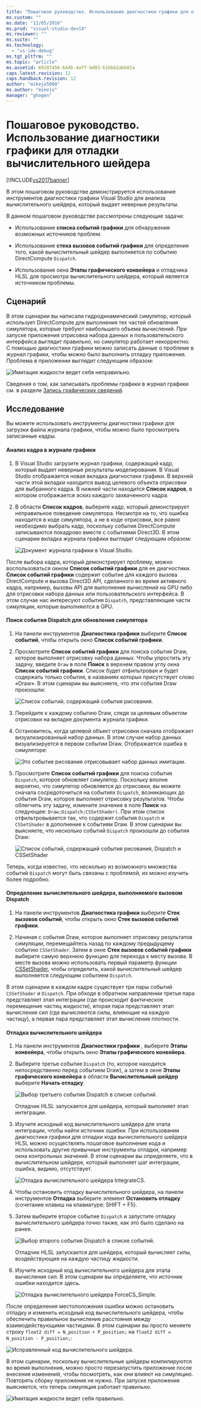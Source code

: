 ```yaml
---
title: "Пошаговое руководство. Использование диагностики графики для отладки вычислительного шейдера | Microsoft Docs"
ms.custom: ""
ms.date: "12/05/2016"
ms.prod: "visual-studio-dev14"
ms.reviewer: ""
ms.suite: ""
ms.technology: 
  - "vs-ide-debug"
ms.tgt_pltfrm: ""
ms.topic: "article"
ms.assetid: 69287456-644b-4aff-bd03-b1bbb2abb82a
caps.latest.revision: 12
caps.handback.revision: 12
author: "mikejo5000"
ms.author: "mikejo"
manager: "ghogen"
---
```

# Пошаговое руководство. Использование диагностики графики для отладки вычислительного шейдера
[!INCLUDE[vs2017banner](../code-quality/includes/vs2017banner.md)]

В этом пошаговом руководстве демонстрируется использование инструментов диагностики графики Visual Studio для анализа вычислительного шейдера, который выдает неверные результаты.  
  
 В данном пошаговом руководстве рассмотрены следующие задачи:  
  
-   Использование **списка событий графики** для обнаружения возможных источников проблем.  
  
-   Использование **стека вызовов событий графики** для определения того, какой вычислительный шейдер выполняется по событию DirectCompute `Dispatch`.  
  
-   Использование окна **Этапы графического конвейера** и отладчика HLSL для просмотра вычислительного шейдера, который является источником проблемы.  
  
## Сценарий  
 В этом сценарии вы написали гидродинамический симулятор, который использует DirectCompute для выполнения тех частей обновления симулятора, которые требуют наибольшего объема вычислений.  При запуске приложения отрисовка набора данных и пользовательского интерфейса выглядит правильно, но симулятор работает некорректно.  С помощью диагностики графики можно записать данные о проблеме в журнал графики, чтобы можно было выполнить отладку приложения.  Проблема в приложении выглядит следующим образом:  
  
 ![Имитация жидкости ведет себя неправильно.](~/debugger/graphics/media/gfx_diag_demo_compute_shader_fluid_problem.png "gfx\_diag\_demo\_compute\_shader\_fluid\_problem")  
  
 Сведения о том, как записывать проблемы графики в журнал графики см. в разделе [Запись графических сведений](../debugger/capturing-graphics-information.md).  
  
## Исследование  
 Вы можете использовать инструменты диагностики графики для загрузки файла журнала графики, чтобы можно было просмотреть записанные кадры.  
  
#### Анализ кадра в журнале графики  
  
1.  В Visual Studio загрузите журнал графики, содержащий кадр, который выдает неверные результаты моделирования.  В Visual Studio отображается новая вкладка диагностики графики.  В верхней части этой вкладки находится вывод целевого объекта отрисовки для выбранного кадра.  В нижней части находится  **Список кадров**, в котором отображается эскиз каждого захваченного кадра.  
  
2.  В области **Список кадров**, выберите кадр, который демонстрирует неправильное поведение симулятора.  Несмотря на то, что ошибка находится в коде симулятора, а не в коде отрисовки, все равно необходимо выбрать кадр, поскольку события DirectCompute записываются покадрово вместе с событиями Direct3D.  В этом сценарии вкладка журнала графики выглядит следующим образом:  
  
     ![Документ журнала графики в Visual Studio.](../debugger/media/gfx_diag_demo_compute_shader_fluid_step_1.png "gfx\_diag\_demo\_compute\_shader\_fluid\_step\_1")  
  
 После выбора кадра, который демонстрирует проблему, можно воспользоваться окном **Список событий графики** для ее диагностики.  **Список событий графики** содержит событие для каждого вызова DirectCompute и вызова Direct3D API, сделанного во время активного кадра, например, вызовы API для выполнения вычислений на GPU либо для отрисовки набора данных или пользовательского интерфейса.  В этом случае нас интересуют события `Dispatch`, представляющие части симуляции, которые выполняются в GPU.  
  
#### Поиск события Dispatch для обновления симулятора  
  
1.  На панели инструментов **Диагностика графики** выберите **Список событий**, чтобы открыть окно **Список событий графики**.  
  
2.  Просмотрите **Список событий графики** для поиска события Draw, которое выполняет отрисовку набора данных.  Чтобы упростить эту задачу, введите `Draw` в поле **Поиск** в верхнем правом углу окна **Список событий графики**.  Список будет отфильтрован и будет содержать только события, в названиях которых присутствует слово «Draw».  В этом сценарии вы выясняете, что эти события Draw произошли:  
  
     ![Список событий, содержащий события рисования.](~/debugger/graphics/media/gfx_diag_demo_compute_shader_fluid_step_2.png "gfx\_diag\_demo\_compute\_shader\_fluid\_step\_2")  
  
3.  Перейдите к каждому событию Draw, следя за целевым объектом отрисовки на вкладке документа журнала графики.  
  
4.  Остановитесь, когда целевой объект отрисовки сначала отображает визуализированный набор данных.  В этом случае набор данных визуализируется в первом событии Draw.  Отображается ошибка в симуляторе:  
  
     ![Это событие рисования отрисовывает набор данных имитации.](~/debugger/graphics/media/gfx_diag_demo_compute_shader_fluid_step_3.png "gfx\_diag\_demo\_compute\_shader\_fluid\_step\_3")  
  
5.  Просмотрите **Список событий графики** для поиска события `Dispatch`, которое обновляет симулятор.  Поскольку вполне вероятно, что симулятор обновляется до отрисовки, вы можете сначала сосредоточиться на событиях `Dispatch`, возникающих до события Draw, которое выполняет отрисовку результатов.  Чтобы облегчить эту задачу, измените значение в поле **Поиск** на следующее: `Draw;Dispatch;CSSetShader(`.  При этом список отфильтровывается так, что содержит события `Dispatch` и `CSSetShader` в дополнение к событиям Draw.  В этом сценарии вы выясняете, что несколько событий `Dispatch` произошли до события Draw:  
  
     ![Список событий, содержащий события рисования, Dispatch и CSSetShader](../debugger/media/gfx_diag_demo_compute_shader_fluid_step_4.png "gfx\_diag\_demo\_compute\_shader\_fluid\_step\_4")  
  
 Теперь, когда известно, что несколько из возможного множества событий `Dispatch` могут быть связаны с проблемой, их можно изучить более подробно.  
  
#### Определение вычислительного шейдера, выполняемого вызовом Dispatch  
  
1.  На панели инструментов **Диагностика графики** выберите **Стек вызовов событий**, чтобы открыть окно **Стек вызовов событий графики**.  
  
2.  Начиная с события Draw, которое выполняет отрисовку результатов симуляции, перемещайтесь назад по каждому предыдущему событию `CSSetShader`.  Затем в окне **Стек вызовов событий графики** выберите самую верхнюю функцию для перехода к месту вызова.  В месте вызова можно использовать первый параметр функции [CSSetShader](http://msdn.microsoft.com/library/ff476402.aspx), чтобы определить, какой вычислительный шейдер выполняется следующим событием `Dispatch`.  
  
 В этом сценарии в каждом кадре существует три пары событий `CSSetShader` и `Dispatch`.  При обходе в обратном направлении третья пара представляет этап интеграции \(где происходит фактическое перемещение частиц жидкости\), вторая пара представляет этап вычисления сил \(где вычисляются силы, влияющие на каждую частицу\), а первая пара представляет этап вычисления плотности.  
  
#### Отладка вычислительного шейдера  
  
1.  На панели инструментов **Диагностики графики** , выберите **Этапы конвейера**, чтобы открыть окно **Этапы графического конвейера**.  
  
2.  Выберите третье событие `Dispatch` \(то, которое находится непосредственно перед событием Draw\), а затем в окне **Этапы графического конвейера** в области **Вычислительный шейдер** выберите **Начать отладку**.  
  
     ![Выбор третьего события Dispatch в списке событий.](../debugger/media/gfx_diag_demo_compute_shader_fluid_step_6.png "gfx\_diag\_demo\_compute\_shader\_fluid\_step\_6")  
  
     Отладчик HLSL запускается для шейдера, который выполняет этап интеграции.  
  
3.  Изучите исходный код вычислительного шейдера для этапа интеграции, чтобы найти источник ошибки.  При использовании диагностики графики для отладки кода вычислительного шейдера HLSL можно осуществлять пошаговое выполнение кода и использовать другие привычные инструменты отладки, например окна контрольных значений.  В этом сценарии вы определяете, что в вычислительном шейдере, который выполняет шаг интеграции, ошибка, видимо, отсутствует.  
  
     ![Отладка вычислительного шейдера IntegrateCS.](~/debugger/graphics/media/gfx_diag_demo_compute_shader_fluid_step_7.png "gfx\_diag\_demo\_compute\_shader\_fluid\_step\_7")  
  
4.  Чтобы остановить отладку вычислительного шейдера, на панели инструментов **Отладка** выберите элемент **Остановить отладку** \(сочетание клавиш на клавиатуре: SHIFT \+ F5\).  
  
5.  Затем выберите второе событие `Dispatch` и запустите отладку вычислительного шейдера точно также, как это было сделано на ранее.  
  
     ![Выбор второго события Dispatch в списке событий.](../debugger/media/gfx_diag_demo_compute_shader_fluid_step_8.png "gfx\_diag\_demo\_compute\_shader\_fluid\_step\_8")  
  
     Отладчик HLSL запускается для шейдера, который вычисляет силы, воздействующие на каждую частицу жидкости.  
  
6.  Изучите исходный код вычислительного шейдера для этапа вычисления сил.  В этом сценарии вы определяете, что источник ошибки находится здесь.  
  
     ![Отладка вычислительного шейдера ForceCS&#95;Simple.](~/debugger/graphics/media/gfx_diag_demo_compute_shader_fluid_step_9.png "gfx\_diag\_demo\_compute\_shader\_fluid\_step\_9")  
  
 После определения местоположения ошибки можно остановить отладку и изменить исходный код вычислительного шейдера, чтобы обеспечить правильное вычисление расстояния между взаимодействующими частицами.  В этом сценарии вы просто меняете строку `float2 diff = N_position + P_position;` на `float2 diff = N_position - P_position;`:  
  
 ![Исправленный код вычислительного шейдера.](~/debugger/graphics/media/gfx_diag_demo_compute_shader_fluid_step_10.png "gfx\_diag\_demo\_compute\_shader\_fluid\_step\_10")  
  
 В этом сценарии, поскольку вычислительные шейдеры компилируются во время выполнения, можно просто перезапустить приложение после внесения изменений, чтобы посмотреть, как они влияют на симуляцию.  Повторять сборку приложения не нужно.  При запуске приложения выясняется, что теперь симуляция работает правильно.  
  
 ![Имитация жидкости ведет себя правильно.](~/debugger/graphics/media/gfx_diag_demo_compute_shader_fluid_resolution.png "gfx\_diag\_demo\_compute\_shader\_fluid\_resolution")